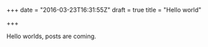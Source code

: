 +++
date = "2016-03-23T16:31:55Z"
draft = true
title = "Hello world"

+++

Hello worlds, posts are coming.


